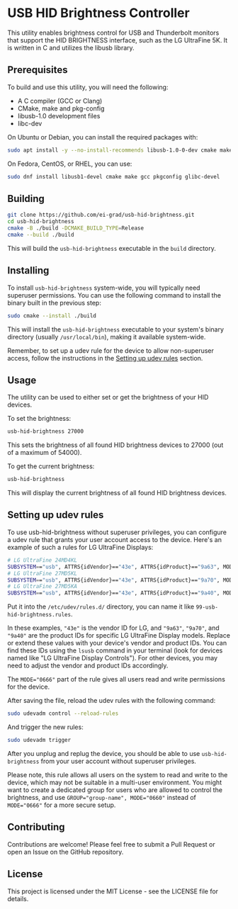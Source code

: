 # USB HID Brightness Controller

This utility enables brightness control for USB and Thunderbolt monitors that support the HID BRIGHTNESS interface, such as the LG UltraFine 5K. It is written in C and utilizes the libusb library.

## Prerequisites

To build and use this utility, you will need the following:
* A C compiler (GCC or Clang)
* CMake, make and pkg-config
* libusb-1.0 development files
* libc-dev

On Ubuntu or Debian, you can install the required packages with:

```bash
sudo apt install -y --no-install-recommends libusb-1.0-0-dev cmake make gcc pkg-config libc-dev
```

On Fedora, CentOS, or RHEL, you can use:

```bash
sudo dnf install libusb1-devel cmake make gcc pkgconfig glibc-devel
```

## Building

```bash
git clone https://github.com/ei-grad/usb-hid-brightness.git
cd usb-hid-brightness
cmake -B ./build -DCMAKE_BUILD_TYPE=Release
cmake --build ./build
```

This will build the `usb-hid-brightness` executable in the `build` directory.

## Installing

To install `usb-hid-brightness` system-wide, you will typically need superuser permissions. You can use the following command to install the binary built in the previous step:

```bash
sudo cmake --install ./build
```

This will install the `usb-hid-brightness` executable to your system's binary directory (usually `/usr/local/bin`), making it available system-wide.

Remember, to set up a udev rule for the device to allow non-superuser access, follow the instructions in the [Setting up udev rules](#setting-up-udev-rules) section.

## Usage

The utility can be used to either set or get the brightness of your HID devices.

To set the brightness:

```bash
usb-hid-brightness 27000
```

This sets the brightness of all found HID brightness devices to 27000 (out of a maximum of 54000).

To get the current brightness:

```bash
usb-hid-brightness
```

This will display the current brightness of all found HID brightness devices.

## Setting up udev rules

To use usb-hid-brightness without superuser privileges, you can configure a udev rule that grants your user account access to the device. Here's an example of such a rules for LG UltraFine Displays:

```bash
# LG UltraFine 24MD4KL
SUBSYSTEM=="usb", ATTRS{idVendor}=="43e", ATTRS{idProduct}=="9a63", MODE="0666"
# LG UltraFine 27MD5KL
SUBSYSTEM=="usb", ATTRS{idVendor}=="43e", ATTRS{idProduct}=="9a70", MODE="0666"
# LG UltraFine 27MD5KA
SUBSYSTEM=="usb", ATTRS{idVendor}=="43e", ATTRS{idProduct}=="9a40", MODE="0666"
```

Put it into the `/etc/udev/rules.d/` directory, you can name it like `99-usb-hid-brightness.rules`.

In these examples, `"43e"` is the vendor ID for LG, and `"9a63"`, `"9a70"`, and `"9a40"` are the product IDs for specific LG UltraFine Display models. Replace or extend these values with your device's vendor and product IDs. You can find these IDs using the `lsusb` command in your terminal (look for devices named like "LG UltraFine Display Controls"). For other devices, you may need to adjust the vendor and product IDs accordingly.

The `MODE="0666"` part of the rule gives all users read and write permissions for the device.

After saving the file, reload the udev rules with the following command:

```bash
sudo udevadm control --reload-rules
```

And trigger the new rules:

```bash
sudo udevadm trigger
```

After you unplug and replug the device, you should be able to use `usb-hid-brightness` from your user account without superuser privileges.

Please note, this rule allows all users on the system to read and write to the device, which may not be suitable in a multi-user environment. You might want to create a dedicated group for users who are allowed to control the brightness, and use `GROUP="group-name", MODE="0660"` instead of `MODE="0666"` for a more secure setup.

## Contributing

Contributions are welcome! Please feel free to submit a Pull Request or open an Issue on the GitHub repository.

## License

This project is licensed under the MIT License - see the LICENSE file for details.
